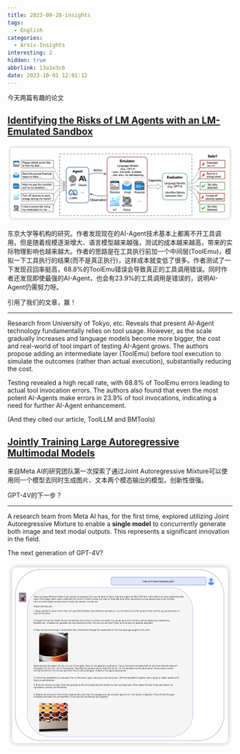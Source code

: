 ```yaml
---
title: 2023-09-28-insights
tags:
  - English
categories:
  - Arxiv-Insights
interesting: 2
hidden: true
abbrlink: 13a1e3c6
date: 2023-10-01 12:01:12
---
```


今天两篇有趣的论文

<!-- more -->

## [Identifying the Risks of LM Agents with an LM-Emulated Sandbox](https://arxiv.org/abs/2309.15817)

<img src="../../files/images/arxiv-insights/2023-09-28/Identifying-the-Risks.png">

东京大学等机构的研究。作者发现现在的AI-Agent技术基本上都离不开工具调用，但是随着规模逐渐增大、语言模型越来越强，测试的成本越来越高，带来的实际物理影响也越来越大。作者的思路是在工具执行前加一个中间层(ToolEmu)，模拟一下工具执行的结果(而不是真正执行)，这样成本就变低了很多。作者测试了一下发现召回率挺高，68.8%的ToolEmu错误会导致真正的工具调用错误。同时作者还发现即使最强的AI-Agent，也会有23.9%的工具调用是错误的，说明AI-Agent仍需努力呀。

引用了我们的文章，赢！

---

Research from University of Tokyo, etc. Reveals that present AI-Agent technology fundamentally relies on tool usage. However, as the scale gradually increases and language models become more bigger, the cost and real-world of tool impart of testing AI-Agent grows. The authors propose adding an intermediate layer (ToolEmu) before tool execution to simulate the outcomes (rather than actual execution), substantially reducing the cost. 

Testing revealed a high recall rate, with 68.8% of ToolEmu errors leading to actual tool invocation errors. The authors also found that even the most potent AI-Agents make errors in 23.9% of tool invocations, indicating a need for further AI-Agent enhancement.

(And they cited our article, ToolLLM and BMTools)

## [Jointly Training Large Autoregressive Multimodal Models](https://arxiv.org/abs/2309.15564)

来自Meta AI的研究团队第一次探索了通过Joint Autoregressive Mixture可以使用同一个模型去同时生成图片、文本两个模态输出的模型。创新性很强。

GPT-4V的下一步？

---

A research team from Meta AI has, for the first time, explored utilizing Joint Autoregressive Mixture to enable a **single model** to concurrently generate both image and text modal outputs. This represents a significant innovation in the field.

The next generation of GPT-4V?

<img src="../../files/images/arxiv-insights/2023-09-28/JAM.png">
